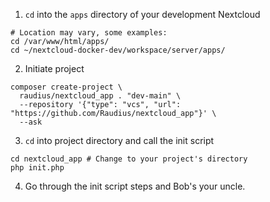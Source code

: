 1. `cd` into the `apps` directory of your development Nextcloud
```shell
# Location may vary, some examples:
cd /var/www/html/apps/
cd ~/nextcloud-docker-dev/workspace/server/apps/
```

2. Initiate project
```shell
composer create-project \
  raudius/nextcloud_app . "dev-main" \
  --repository '{"type": "vcs", "url": "https://github.com/Raudius/nextcloud_app"}' \
  --ask
```

3. `cd` into project directory and call the init script
```shell
cd nextcloud_app # Change to your project's directory
php init.php
```

4. Go through the init script steps and Bob's your uncle.
